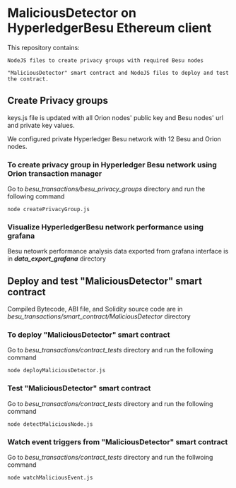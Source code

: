 # MaliciousDetector on HyperledgerBesu Ethereum client
This repository contains:

    NodeJS files to create privacy groups with required Besu nodes

    "MaliciousDetector" smart contract and NodeJS files to deploy and test the contract.

## **Create Privacy groups**

keys.js file is updated with all Orion nodes' public key and Besu nodes' url and private key values.

We configured private Hyperledger Besu network with 12 Besu and Orion nodes.

### **To create privacy group in Hyperledger Besu network using Orion transaction manager**

Go to *besu_transactions/besu_privacy_groups* directory and run the following command

```
node createPrivacyGroup.js
```

### **Visualize HyperledgerBesu network performance using grafana**

Besu netowrk performance analysis data exported from grafana interface is in ***data_export_grafana*** directory


    
## **Deploy and test "MaliciousDetector" smart contract**

Compiled Bytecode, ABI file, and Solidity source code are in *besu_transactions/smart_contract/MaliciousDetector* directory

### **To deploy "MaliciousDetector" smart contract**
Go to *besu_transactions/contract_tests* directory and run the following command
```
node deployMaliciousDetector.js
```

### **Test "MaliciousDetector" smart contract**
Go to *besu_transactions/contract_tests* directory and run the following command
```
node detectMaliciousNode.js
```

### **Watch event triggers from "MaliciousDetector" smart contract**
Go to *besu_transactions/contract_tests* directory and run the follwoing command
```
node watchMaliciousEvent.js
```